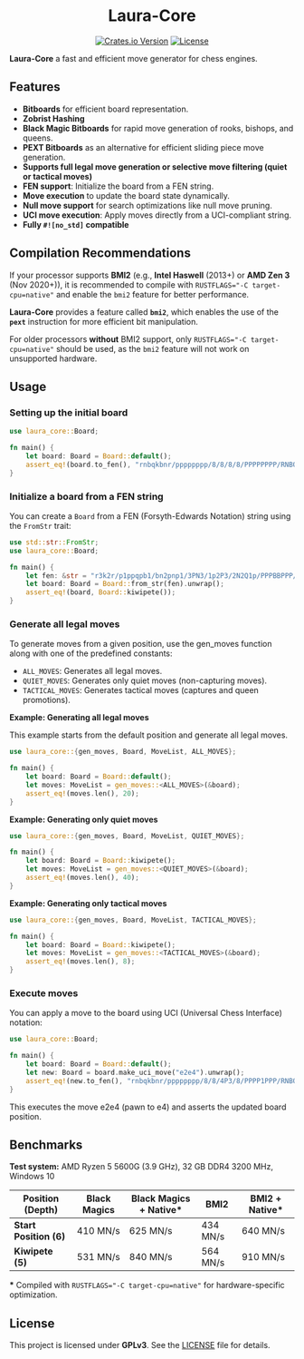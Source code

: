 # <div align="center"> Laura-Core</div>

<div  align="center"> 

[![Crates.io Version][crates-badge]][crates-link]
[![License][license-badge]][license-link]

</div>

**Laura-Core** a fast and efficient move generator for chess engines.

## Features
- **Bitboards** for efficient board representation.  
- **Zobrist Hashing** 
- **Black Magic Bitboards** for rapid move generation of rooks, bishops, and queens.  
- **PEXT Bitboards** as an alternative for efficient sliding piece move generation.  
- **Supports full legal move generation or selective move filtering (quiet or tactical moves)**  
- **FEN support**: Initialize the board from a FEN string.  
- **Move execution** to update the board state dynamically.  
- **Null move support** for search optimizations like null move pruning.  
- **UCI move execution**: Apply moves directly from a UCI-compliant string.
- **Fully `#![no_std]` compatible**

## Compilation Recommendations

If your processor supports **BMI2** (e.g., **Intel Haswell** (2013+) or **AMD Zen 3** (Nov 2020+)), it is recommended to compile with `RUSTFLAGS="-C target-cpu=native"` and enable the `bmi2` feature for better performance.
 
**Laura-Core** provides a feature called **`bmi2`**, which enables the use of the **`pext`** instruction for more efficient bit manipulation.

For older processors **without** BMI2 support, only `RUSTFLAGS="-C target-cpu=native"` should be used, as the `bmi2` feature will not work on unsupported hardware.

## **Usage**

### **Setting up the initial board**

```rust
use laura_core::Board;

fn main() {
    let board: Board = Board::default();
    assert_eq!(board.to_fen(), "rnbqkbnr/pppppppp/8/8/8/8/PPPPPPPP/RNBQKBNR w KQkq - 0 1")
}
```

### **Initialize a board from a FEN string**

You can create a `Board` from a FEN (Forsyth-Edwards Notation) string using the `FromStr` trait:

```rust
use std::str::FromStr;
use laura_core::Board;

fn main() {
    let fen: &str = "r3k2r/p1ppqpb1/bn2pnp1/3PN3/1p2P3/2N2Q1p/PPPBBPPP/R3K2R w KQkq - 0 1";
    let board: Board = Board::from_str(fen).unwrap();
    assert_eq!(board, Board::kiwipete());
}
```

### **Generate all legal moves**

To generate moves from a given position, use the gen_moves function along with one of the predefined constants:

- `ALL_MOVES`: Generates all legal moves.
- `QUIET_MOVES`: Generates only quiet moves (non-capturing moves).
- `TACTICAL_MOVES`: Generates tactical moves (captures and queen promotions).

**Example: Generating all legal moves**

This example starts from the default position and generate all legal moves.

```rust 
use laura_core::{gen_moves, Board, MoveList, ALL_MOVES};

fn main() {
    let board: Board = Board::default();
    let moves: MoveList = gen_moves::<ALL_MOVES>(&board);
    assert_eq!(moves.len(), 20);
}
```

**Example: Generating only quiet moves**

```rust 
use laura_core::{gen_moves, Board, MoveList, QUIET_MOVES};

fn main() {
    let board: Board = Board::kiwipete();
    let moves: MoveList = gen_moves::<QUIET_MOVES>(&board);
    assert_eq!(moves.len(), 40);
}
```

**Example: Generating only tactical moves**

```rust 
use laura_core::{gen_moves, Board, MoveList, TACTICAL_MOVES};

fn main() {
    let board: Board = Board::kiwipete();
    let moves: MoveList = gen_moves::<TACTICAL_MOVES>(&board);
    assert_eq!(moves.len(), 8);
}
```

### **Execute moves**

You can apply a move to the board using UCI (Universal Chess Interface) notation:

```rust
use laura_core::Board;

fn main() {
    let board: Board = Board::default();
    let new: Board = board.make_uci_move("e2e4").unwrap();
    assert_eq!(new.to_fen(), "rnbqkbnr/pppppppp/8/8/4P3/8/PPPP1PPP/RNBQKBNR b KQkq e3 0 1");
}
```

This executes the move e2e4 (pawn to e4) and asserts the updated board position.

## Benchmarks  

**Test system:** AMD Ryzen 5 5600G (3.9 GHz), 32 GB DDR4 3200 MHz, Windows 10

|Position (Depth)|Black Magics|Black Magics + Native*|BMI2|BMI2 + Native*|
|-|-|-|-|-|
|**Start Position (6)**|410 MN/s|625 MN/s|434 MN/s|640 MN/s|
| **Kiwipete (5)**|531 MN/s|840 MN/s|564 MN/s|910 MN/s|

**\*** Compiled with `RUSTFLAGS="-C target-cpu=native"` for hardware-specific optimization.  

## **License**

This project is licensed under **GPLv3**. See the [LICENSE][license-link] file for details.

[license-link]:https://github.com/hanstibberio/Laura/blob/master/LICENSE

[license-badge]:https://img.shields.io/github/license/hanstibberio/laura?style=for-the-badge&label=license&color=success

[crates-link]:https://crates.io/crates/laura_core

[crates-badge]:https://img.shields.io/crates/v/laura_core?style=for-the-badge
